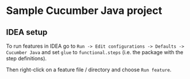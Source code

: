 # Sample Cucumber Java project

## IDEA setup

To run features in IDEA go to `Run -> Edit configurations -> Defaults -> Cucumber Java`
and set `glue` to `functional.steps` (i.e. the package with the step definitions).

Then right-click on a feature file / directory and choose `Run feature`.
